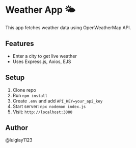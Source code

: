 # Weather App 🌤️

This app fetches weather data using OpenWeatherMap API.

## Features

- Enter a city to get live weather
- Uses Express.js, Axios, EJS

## Setup

1. Clone repo
2. Run `npm install`
3. Create `.env` and add `API_KEY=your_api_key`
4. Start server: `npx nodemon index.js`
5. Visit: `http://localhost:3000`

## Author

@luigiay1123
